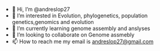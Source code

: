 - 👋 Hi, I’m @andreslop27
- 👀 I’m interested in Evolution, phylogenetics, population genetics,genomics and evolution
- 🌱 I’m currently learning genome assembly and anslyses
- 💞️ I’m looking to collaborate on Genome assmebly
- 📫 How to reach me my email is andreslop27@gmail.com

<!---
andreslop27/andreslop27 is a ✨ special ✨ repository because its `README.md` (this file) appears on your GitHub profile.
You can click the Preview link to take a look at your changes.
--->
